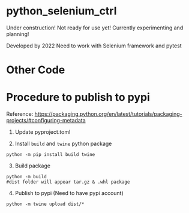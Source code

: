 # python_selenium_ctrl

Under construction! Not ready for use yet! Currently experimenting and planning!

Developed by 2022
Need to work with Selenium framework and pytest

# Other Code


# Procedure to publish to pypi

Reference: https://packaging.python.org/en/latest/tutorials/packaging-projects/#configuring-metadata

1. Update pyproject.toml

2. Install `build` and `twine` python package

```shell
python -m pip install build twine
```

3. Build package
```shell
python -m build
#dist folder will appear tar.gz & .whl package
```

4. Publish to pypi (Need to have pypi account)
```shell
python -m twine upload dist/*
```